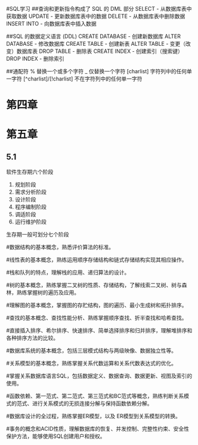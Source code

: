 

#SQL学习
##查询和更新指令构成了 SQL 的 DML 部分
SELECT - 从数据库表中获取数据
UPDATE - 更新数据库表中的数据
DELETE - 从数据库表中删除数据
INSERT INTO - 向数据库表中插入数据

##SQL 的数据定义语言 (DDL)
CREATE DATABASE - 创建新数据库
ALTER DATABASE - 修改数据库
CREATE TABLE - 创建新表
ALTER TABLE - 变更（改变）数据库表
DROP TABLE - 删除表
CREATE INDEX - 创建索引（搜索键）
DROP INDEX - 删除索引

##通配符
%           替换一个或多个字符
_           仅替换一个字符
[charlist]  字符列中的任何单一字符
[^charlist]/[!charlist] 不在字符列中的任何单一字符


# 第四章


# 第五章 
## 5.1
软件生存期六个阶段
1. 规划阶段
2. 需求分析阶段
3. 设计阶段
4. 程序编制阶段
5. 调适阶段
6. 运行维护阶段

生存期一般可划分七个阶段






#数据结构的基本概念，熟悉评价算法的标准。

#线性表的基本概念，熟练运用顺序存储结构和链式存储结构实现其相应操作。

#栈和队列的特点，理解栈的应用、递归算法的设计。

#树的基本概念，熟练掌握二叉树的性质、存储结构，了解线索二叉树、树与森林，熟练掌握树的遍历及应用。

#理解图的基本概念，掌握图的存贮结构，图的遍历、最小生成树和拓扑排序。 

#查找的基本概念、查找性能分析、熟练掌握顺序查找、折半查找和哈希查找。

#直接插入排序、希尔排序、快速排序、简单选择排序和归并排序，理解堆排序和各种排序方法的比较。



#数据库系统的基本概念，包括三层模式结构与两级映像、数据独立性等。

#关系模型的基本概念，熟练掌握关系代数运算和关系代数表达式的优化。

#掌握关系数据库语言SQL，包括数据定义、数据查询、数据更新、视图及索引的使用。

#函数依赖、第一范式、第二范式、第三范式和BC范式等概念，熟练判断关系模式的范式、进行关系模式的无损连接分解与保持函数依赖分解。

#数据库设计的全过程，熟练掌握ER模型，以及 ER模型到关系模型的转换。

#事务的概念和ACID性质，理解数据库的恢复、并发控制、完整性约束、安全性保护方法，能够使用SQL创建用户和授权。
